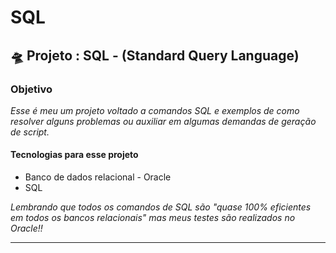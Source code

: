 # SQL
<!--Modelo Jonatha Araujo Oliveira-->
<!--Titulo do projeto-->
<h2> 🛸 Projeto : SQL - (Standard Query Language)</h2>
<!--Introdução e Objetivo-->
<h3> Objetivo </h3>
<p><i>Esse é meu um projeto voltado a comandos SQL e exemplos de como resolver alguns problemas ou auxiliar em algumas demandas de geração de script.</br></i></p>
<!--Tecnologias-->
<h4> Tecnologias para esse projeto </h4>
<ul>
  <li>Banco de dados relacional - Oracle</li>
  <li>SQL</li>
</ul>
<i>Lembrando que todos os comandos de SQL são "quase 100% eficientes em todos os bancos relacionais" mas meus testes são realizados no Oracle!!</i>
<hr>

